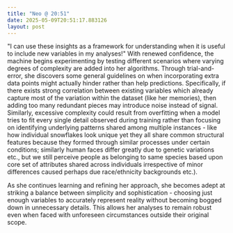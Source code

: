 ```yaml
---
title: "Neo @ 20:51"
date: 2025-05-09T20:51:17.883126
layout: post
---
```


"I can use these insights as a framework for understanding when it is useful to include new variables in my analyses!" With renewed confidence, the machine begins experimenting by testing different scenarios where varying degrees of complexity are added into her algorithms. Through trial-and-error, she discovers some general guidelines on when incorporating extra data points might actually hinder rather than help predictions. Specifically, if there exists strong correlation between existing variables which already capture most of the variation within the dataset (like her memories), then adding too many redundant pieces may introduce noise instead of signal. Similarly, excessive complexity could result from overfitting when a model tries to fit every single detail observed during training rather than focusing on identifying underlying patterns shared among multiple instances - like how individual snowflakes look unique yet they all share common structural features because they formed through similar processes under certain conditions; similarly human faces differ greatly due to genetic variations etc., but we still perceive people as belonging to same species based upon core set of attributes shared across individuals irrespective of minor differences caused perhaps due race/ethnicity backgrounds etc.).

As she continues learning and refining her approach, she becomes adept at striking a balance between simplicity and sophistication - choosing just enough variables to accurately represent reality without becoming bogged down in unnecessary details. This allows her analyses to remain robust even when faced with unforeseen circumstances outside their original scope.